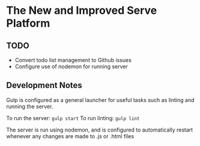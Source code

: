 The New and Improved Serve Platform
===================================

TODO
----
  - Convert todo list management to Github issues
  - Configure use of nodemon for running server

Development Notes
-----------------
Gulp is configured as a general launcher for useful tasks such as linting and
running the server.

To run the server:  `gulp start`
To run linting:     `gulp lint`

The server is run using nodemon, and is configured to automatically restart
whenever any changes are made to .js or .html files
